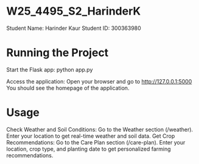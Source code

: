 # W25_4495_S2_HarinderK

Student Name: Harinder Kaur
Student ID: 300363980

# Running the Project

Start the Flask app: 
python app.py

Access the application:
Open your browser and go to http://127.0.0.1:5000
You should see the homepage of the application.

# Usage
Check Weather and Soil Conditions:
Go to the Weather section (/weather).
Enter your location to get real-time weather and soil data.
Get Crop Recommendations:
Go to the Care Plan section (/care-plan).
Enter your location, crop type, and planting date to get personalized farming recommendations.
